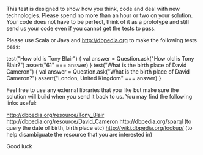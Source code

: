 This test is designed to show how you think, code and deal with new
technologies. Please spend no more than an hour or two on your
solution. Your code does not have to be perfect, think of it as a
prototype and still send us your code even if you cannot get the tests
to pass.

Please use Scala or Java and http://dbpedia.org  to make the following tests pass:

  test("How old is Tony Blair") {
    val answer = Question.ask("How old is Tony Blair?")
    assert("61" === answer)
  }
  test("What is the birth place of David Cameron") {
    val answer = Question.ask("What is the birth place of David Cameron?")
    assert("London, United Kingdom" === answer)
  }

Feel free to use any external libraries that you like but make sure
the solution will build when you send it back to us. You may find the
following links useful:

http://dbpedia.org/resource/Tony_Blair
http://dbpedia.org/resource/David_Cameron 
http://dbpedia.org/sparql  (to query the date of birth, birth place etc)
http://wiki.dbpedia.org/lookup/  (to help disambiguate the resource that you are interested in)

Good luck
 
